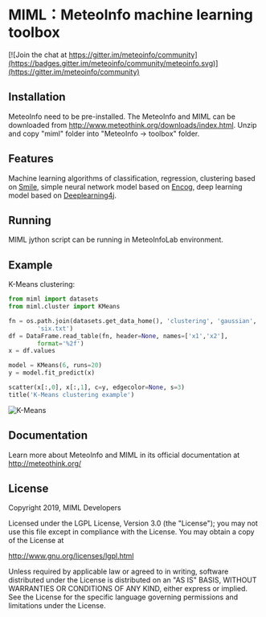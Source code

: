 MIML：MeteoInfo machine learning toolbox
========================================

[![Join the chat at https://gitter.im/meteoinfo/community](https://badges.gitter.im/meteoinfo/community/meteoinfo.svg)](https://gitter.im/meteoinfo/community)

Installation
------------

MeteoInfo need to be pre-installed. The MeteoInfo and MIML can be downloaded from 
http://www.meteothink.org/downloads/index.html. Unzip and copy "miml" folder into "MeteoInfo -> toolbox" folder.

Features
--------

Machine learning algorithms of classification, regression, clustering based on [Smile](http://haifengl.github.io/),
simple neural network model based on [Encog](https://www.heatonresearch.com/encog/), deep learning model based on 
[Deeplearning4j](https://deeplearning4j.org).

Running
-------

MIML jython script can be running in MeteoInfoLab environment.

Example
-------

K-Means clustering:

```python
from miml import datasets
from miml.cluster import KMeans

fn = os.path.join(datasets.get_data_home(), 'clustering', 'gaussian', 
        'six.txt')
df = DataFrame.read_table(fn, header=None, names=['x1','x2'], 
        format='%2f')
x = df.values

model = KMeans(6, runs=20)
y = model.fit_predict(x)

scatter(x[:,0], x[:,1], c=y, edgecolor=None, s=3)
title('K-Means clustering example')
```
    
![K-Means](http://www.meteothink.org/_images/kmeans_1.png)

Documentation
-------------

Learn more about MeteoInfo and MIML in its official documentation at http://meteothink.org/

License
-------

Copyright 2019, MIML Developers

Licensed under the LGPL License, Version 3.0 (the "License");
you may not use this file except in compliance with the License.
You may obtain a copy of the License at

  http://www.gnu.org/licenses/lgpl.html

Unless required by applicable law or agreed to in writing, software
distributed under the License is distributed on an "AS IS" BASIS,
WITHOUT WARRANTIES OR CONDITIONS OF ANY KIND, either express or implied.
See the License for the specific language governing permissions and
limitations under the License.
